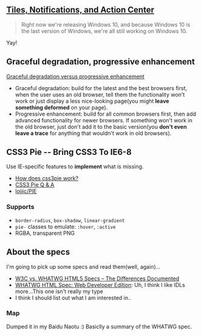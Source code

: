 ## [Tiles, Notifications, and Action Center](https://channel9.msdn.com/Events/Ignite/2015/BRK2352)
> Right now we're releasing Windows 10, and because Windows 10 is the last version of Windows, we're all still working on Windows 10.

Yay!

## Graceful degradation, progressive enhancement
[Graceful degradation versus progressive enhancement](http://www.w3.org/wiki/Graceful_degradation_versus_progressive_enhancement)

* Graceful degradation: build for the latest and the best browsers first, when the user uses an old browser, tell them the functionality won't work or just display a less nice-looking page(you might **leave something deformed** on your page).
* Progressive enhancement: build for all common browsers first, then add advanced functionality for newer browsers. If something won't work in the old browser, just don't add it to the basic version(you **don't even leave a trace** for anything that wouldn't work in old browsers).

## CSS3 Pie -- Bring CSS3 To IE6-8

Use IE-specific features to **implement** what is missing.

* [How does css3pie work?](https://stackoverflow.com/questions/4000034/how-does-css3pie-work)
* [CSS3 Pie Q & A](http://css3pie.com/documentation/q-and-a/)
* [lojjic/PIE](https://github.com/lojjic/PIE)

### Supports
* `border-radius`, `box-shadow`, `linear-gradient`
* `pie-` classes to emulate: `:hover`, `:active`
* RGBA, transparent PNG

## About the specs

I'm going to pick up some specs and read them(well, again)...

* [W3C vs. WHATWG HTML5 Specs – The Differences Documented](http://developer.telerik.com/featured/w3c-vs-whatwg-html5-specs-differences-documented/)
* [WHATWG HTML Spec: Web Developer Edition](https://developers.whatwg.org/): Uh, I think I like IDLs more...This one isn't really my type
* I think I should list out what I am interested in..

### Map

Dumped it in my Baidu Naotu :) Basiclly a summary of the WHATWG spec.

